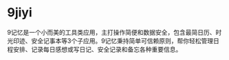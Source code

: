 # 9jiyi
9记忆是一个小而美的工具类应用，主打操作简便和数据安全，包含最简日历、时光印迹、安全记事本等3个子应用。9记忆秉持简单可信赖原则，帮你轻松管理日程安排、记录每日感想或写日记、安全记录和备忘各种重要信息。
